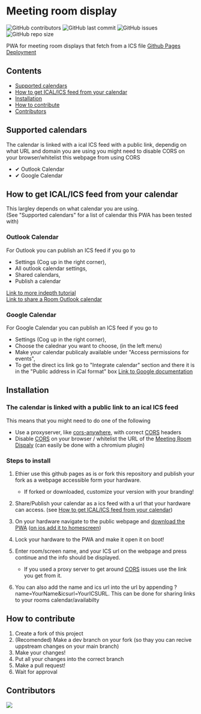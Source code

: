 # Meeting room display
![GitHub contributors](https://img.shields.io/github/contributors/klovaaxel/meeting-room-display?style=flat-square)
![GitHub last commit](https://img.shields.io/github/last-commit/klovaaxel/meeting-room-display?style=flat-square)
![GitHub issues](https://img.shields.io/github/issues/klovaaxel/meeting-room-display?style=flat-square)
![GitHub repo size](https://img.shields.io/github/repo-size/klovaaxel/meeting-room-display?style=flat-square)

PWA for meeting room displays that fetch from a ICS file
[Github Pages Deployment](https://klovaaxel.github.io/meeting-room-display/)

## Contents
- [Supported calendars](#Supported-calendars)
- [How to get ICAL/ICS feed from your calendar](#How-to-get-ICAL/ICS-feed-from-your-calendar)
- [Installation](#Installation)
- [How to contribute](#How-to-contribute)
- [Contributors](#Contributors)

## Supported calendars
The calendar is linked with a ical ICS feed with a public link, dependig on what URL and domain you are using you might need to disable CORS on your browser/whitelist this webpage from using CORS

- ✔ Outlook Calendar
- ✔ Google Calendar

## How to get ICAL/ICS feed from your calendar
This largley depends on what calendar you are using. \
(See "Supported calendars" for a list of calendar this PWA has been tested with)
### Outlook Calendar
For Outlook you can publish an ICS feed if you go to 
- Settings (Cog up in the right corner), 
- All outlook calendar settings, 
- Shared calendars, 
- Publish a calendar

[Link to more indepth tutorial](https://support.microsoft.com/en-us/office/share-your-calendar-in-outlook-on-the-web-7ecef8ae-139c-40d9-bae2-a23977ee58d5)\
[Link to share a Room Outlook calendar](https://answers.microsoft.com/en-us/outlook_com/forum/all/how-do-i-publish-a-room-calendar/2c1f5f65-4e74-40fb-b9b2-e8c8fe34ba3b)

### Google Calendar
For Google Calendar you can publish an ICS feed if you go to 
- Settings (Cog up in the right corner),
- Choose the calednar you want to choose, (in the left menu)
- Make your calendar publicaly available under "Access permissions for events",
- To get the direct ics link go to "Integrate calendar" section and there it is in the "Public address in iCal format" box
[Link to Google documentation](https://support.google.com/calendar/answer/37083?hl=en)

## Installation
### The calendar is linked with a public link to an ical ICS feed 
This means that you might need to do one of the following 
- Use a proxyserver, like [cors-anywhere](https://github.com/Rob--W/cors-anywhere), with correct [CORS](https://developer.mozilla.org/en-US/docs/Web/HTTP/CORS) headers
- Disable [CORS](https://developer.mozilla.org/en-US/docs/Web/HTTP/CORS) on your browser / whitelist the URL of the [Meeting Room Dispaly](https://klovaaxel.github.io/meeting-room-display/) (can easily be done with a chromium plugin)

### Steps to install
1. Ethier use this github pages as is or fork this repository and publish your fork as a webpage accessible form your hardware.

    -  If forked or downloaded, customize your version with your branding!

2. Share/Publish your calendar as a ics feed with a url that your hardware can access. (see [How to get ICAL/ICS feed from your calendar](#How-to-get-ICAL/ICS-feed-from-your-calendar))

3. On your hardware navigate to the public webpage and [download the PWA](https://support.google.com/chrome/answer/9658361?hl=en&co=GENIE.Platform%3DAndroid) ([on ios add it to homescreen](https://mobilesyrup.com/2020/05/24/how-install-progressive-web-app-pwa-android-ios-pc-mac/#:~:text=Navigate%20to%20the%20website%20you,like%20a%20native%20iOS%20app.)) 

4. Lock your hardware to the PWA and make it open it on boot!

5. Enter room/screen name, and your ICS url on the webpage and press continue and the info should be displayed.
    - If you used a proxy server to get around [CORS](https://developer.mozilla.org/en-US/docs/Web/HTTP/CORS) issues use the link you get from it.
6. You can also add the name and ics url into the url by appending ?name=YourName&icsurl=YourICSURL. This can be done for sharing links to your rooms calendar/availabilty

## How to contribute
1. Create a fork of this project
2. (Recomended) Make a dev branch on your fork (so thay you can recive uppstream changes on your main branch)
3. Make your changes!
4. Put all your changes into the correct branch
5. Make a pull request!
6. Wait for approval
## Contributors
<a href="https://github.com/klovaaxel/meeting-room-display/graphs/contributors">
  <img src="https://contrib.rocks/image?repo=klovaaxel/meeting-room-display" />
</a>
